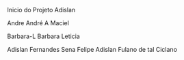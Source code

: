 Inicio do Projeto 
 Adislan

 Andre
André A Maciel


Barbara-L
Barbara Leticia

Adislan Fernandes Sena
Felipe
 Adislan
Fulano de tal
Ciclano


